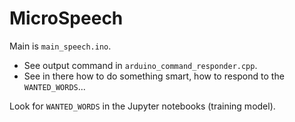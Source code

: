 # MicroSpeech
Main is `main_speech.ino`.

- See output command in `arduino_command_responder.cpp`.
- See in there how to do something smart, how to respond to the `WANTED_WORDS`...

Look for `WANTED_WORDS` in the Jupyter notebooks (training model).
